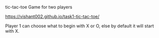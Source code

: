 tic-tac-toe Game for two players

https://vishant002.github.io/task1-tic-tac-toe/

Player 1 can choose what to begin with X or O, else by default it will start with X.
